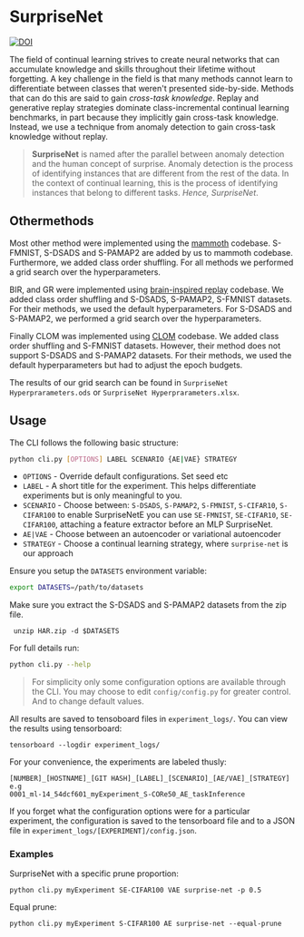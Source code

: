 # SurpriseNet
[![DOI](https://zenodo.org/badge/DOI/10.5281/zenodo.8247906.svg)](https://doi.org/10.5281/zenodo.8247906)

The field of continual learning strives to create neural networks that can
accumulate knowledge and skills throughout their lifetime without forgetting.
A key challenge in the field is that many methods cannot learn to differentiate
between classes that weren't presented side-by-side. Methods that can do this
are said to gain *cross-task knowledge*. Replay and generative replay
strategies dominate class-incremental continual learning benchmarks, in part
because they implicitly gain cross-task knowledge. Instead, we use a technique
from anomaly detection to gain cross-task knowledge without replay.

> **SurpriseNet** is named after the parallel between anomaly detection and
> the human concept of surprise. Anomaly detection is the process of
> identifying instances that are different from the rest of the data. In
> the context of continual learning, this is the process of identifying
> instances that belong to different tasks. *Hence, SurpriseNet*.

## Othermethods 
Most other method were implemented using the [mammoth](https://github.com/aimagelab/mammoth) codebase.
S-FMNIST, S-DSADS and S-PAMAP2 are added by us to mammoth codebase. Furthermore, we added class order 
shuffling. For all methods we performed a grid search over the hyperparameters.

BIR, and GR were implemented using [brain-inspired replay](https://github.com/GMvandeVen/brain-inspired-replay)
codebase. We added class order shuffling and S-DSADS, S-PAMAP2, S-FMNIST datasets. For their methods, we used the 
default hyperparameters. For S-DSADS and S-PAMAP2, we performed a grid search over the hyperparameters.

Finally CLOM was implemented using [CLOM](https://github.com/k-gyuhak/clom) codebase. 
We added class order shuffling and S-FMNIST datasets. However, their method does not support
S-DSADS and S-PAMAP2 datasets. For their methods, we used the default hyperparameters but had
to adjust the epoch budgets.

The results of our grid search can be found in `SurpriseNet Hyperprarameters.ods` or `SurpriseNet Hyperprarameters.xlsx`.
## Usage

The CLI follows the following basic structure:
```sh
python cli.py [OPTIONS] LABEL SCENARIO {AE|VAE} STRATEGY
```
- `OPTIONS` - Override default configurations. Set seed etc
- `LABEL` - A short title for the experiment. This helps differentiate experiments
but is only meaningful to you.
- `SCENARIO` - Choose between: `S-DSADS`, `S-PAMAP2`, `S-FMNIST`, `S-CIFAR10`, `S-CIFAR100`
   to enable SurpriseNetE you can use `SE-FMNIST`, `SE-CIFAR10`, `SE-CIFAR100`, attaching
   a feature extractor before an MLP SurpriseNet.
- `AE|VAE` - Choose between an autoencoder or variational autoencoder
- `STRATEGY` - Choose a continual learning strategy, where `surprise-net` is our approach

Ensure you setup the `DATASETS` environment variable:
```sh
export DATASETS=/path/to/datasets
```
Make sure you extract the S-DSADS and S-PAMAP2 datasets from the zip file. 
```
 unzip HAR.zip -d $DATASETS
```


For full details run:
```sh
python cli.py --help
```

> For simplicity only some configuration options are available through the
> CLI. You may choose to edit `config/config.py` for greater control. And to
> change default values.

All results are saved to tensoboard files in `experiment_logs/`. You can view
the results using tensorboard:
```
tensorboard --logdir experiment_logs/
```
For your convenience, the experiments are labeled thusly:
```
[NUMBER]_[HOSTNAME]_[GIT HASH]_[LABEL]_[SCENARIO]_[AE/VAE]_[STRATEGY]
e.g
0001_ml-14_54dcf601_myExperiment_S-CORe50_AE_taskInference
```

If you forget what the configuration options were for a particular experiment,
the configuration is saved to the tensorboard file and to a JSON file in
`experiment_logs/[EXPERIMENT]/config.json`.

### Examples
SurpriseNet with a specific prune proportion:
```
python cli.py myExperiment SE-CIFAR100 VAE surprise-net -p 0.5
```
Equal prune:
```
python cli.py myExperiment S-CIFAR100 AE surprise-net --equal-prune
```
